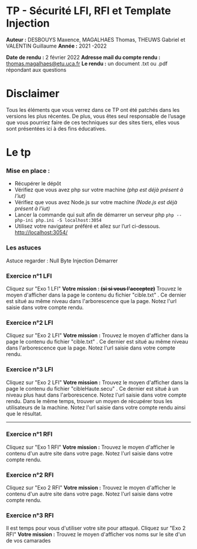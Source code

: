 # TP - Sécurité LFI, RFI et Template Injection
**Auteur :** DESBOUYS Maxence, MAGALHAES Thomas, THEUWS Gabriel et VALENTIN Guillaume
**Année :** 2021 -2022

**Date de rendu :** 2 février 2022
**Adresse mail du compte rendu :** thomas.magalhaes@etu.uca.fr
**Le rendu :** un document .txt ou .pdf répondant aux questions

# Disclaimer
Tous les éléments que vous verrez dans ce TP ont été patchés dans les versions les plus récentes. De plus, vous êtes seul responsable de l’usage que vous pourriez faire de ces techniques sur des sites tiers, elles vous sont présentées ici à des fins éducatives.

# Le tp
### Mise en place :

 - Récupérer le dépôt
 - Vérifiez que vous avez php sur votre machine *(php est déjà présent à l'iut)*
 - Vérifiez que vous avez Node.js sur votre machine *(Node.js est déjà présent à l'iut)*
 - Lancer la commande qui suit afin de démarrer un serveur php
   ``` php --php-ini php.ini -S localhost:3054 ```
  - Utilisez votre navigateur préféré et allez sur l’url ci-dessous.
  [http://localhost:3054/](http://localhost:8000/)

### Les astuces
Astuce regarder : Null Byte Injection
Démarrer 
   
### Exercice n°1 LFI
Cliquez sur "Exo 1 LFI"
**Votre mission : ~~(si si vous l'acceptez)~~**
Trouvez le moyen d'afficher dans la page le contenu du fichier "cible.txt" .
Ce dernier est situé au même niveau dans l'arborescence que la page.
Notez l'url saisie dans votre compte rendu.

### Exercice n°2 LFI
Cliquez sur "Exo 2 LFI"
**Votre mission :**
Trouvez le moyen d'afficher dans la page le contenu du fichier "cible.txt" .
Ce dernier est situé au même niveau dans l'arborescence que la page. 
Notez l'url saisie dans votre compte rendu.

### Exercice n°3 LFI
Cliquez sur "Exo 2 LFI"
**Votre mission :**
Trouvez le moyen d'afficher dans la page le contenu du fichier "cibleHaute.secu" .
Ce dernier est situé à un niveau plus haut dans l'arborescence. 
Notez l'url saisie dans votre compte rendu.
Dans le même temps,  trouver un moyen de récupérer tous les utilisateurs de la machine.
Notez l'url saisie dans votre compte rendu ainsi que le résultat.

---

### Exercice n°1 RFI
Cliquez sur "Exo 1 RFI"
**Votre mission :**
Trouvez le moyen d'afficher le contenu d'un autre site dans votre page.
Notez l'url saisie dans votre compte rendu.

### Exercice n°2 RFI
Cliquez sur "Exo 2 RFI"
**Votre mission :**
Trouvez le moyen d'afficher le contenu d'un autre site dans votre page.
Notez l'url saisie dans votre compte rendu.

### Exercice n°3 RFI
Il est temps pour vous d'utiliser votre site pour attaqué.
Cliquez sur "Exo 2 RFI"
**Votre mission :**
Trouvez le moyen d'afficher vos noms sur le site d'un de vos camarades



